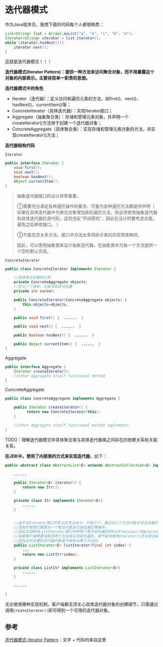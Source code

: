 # 迭代器模式

作为Java程序员，我想下面的代码每个人都很熟悉：

```java
List<String> list = Arrays.asList("a", "b", "c", "d", "e");
Iterator<String> iterator = list.iterator();
while (iterator.hasNext()){
    iterator.next();
}
```

这就是迭代器模式！！！

**迭代器模式\(Iterator Pattern\)：提供一种方法来访问聚合对象，而不用暴露这个对象的内部表示。主要体现单一职责的思想。**

**迭代器模式中的角色**

* Iterator（迭代器）：定义访问和遍历元素的方法，如first\(\)、next\(\)、hasNext\(\)、currentItem\(\)等；
* ConcreteIterator（具体迭代器）：实现Iterator接口；
* Aggregate（抽象聚合类）：存储和管理元素对象，并声明一个createIterator\(\)方法用于创建一个迭代器对象；
* ConcreteAggregate（具体聚合类）：实现存储和管理元素对象的方法，并实现createIterator\(\)方法；

**迭代器结构代码**

`Iterator`

```java
public interface Iterator {  
    void first(); 
    void next();
    boolean hasNext();
    Object currentItem();
}
```

> 抽象迭代器接口的设计非常重要，
>
> ①需要充分满足各种遍历操作的要求，尽量为各种遍历方法都提供声明（ 如果在具体迭代器中为聚合对象增加新的遍历方法，则必须修改抽象迭代器和具体迭代器的源代码，这将违反“开闭原则”，因此在设计时要考虑全面，避免之后修改接口。 ）
>
> ②不能包含太多方法，接口中方法太多将给子类的实现带来麻烦。
>
> 因此，可以使用抽象类来设计抽象迭代器，在抽象类中为每一个方法提供一个空的默认实现。

`ConcreteIterator`

```java
public class ConcreteIterator implements Iterator {  

    //具体聚合对象的引用   
    private ConcreteAggregate objects;   
    //定义一个游标，记录当前访问位置      
    private int cursor;

    public ConcreteIterator(ConcreteAggregate objects) {  
        this.objects=objects;  
    }  

    public void first() {  ......  }  

    public void next() {  ......  }  

    public boolean hasNext() {  ......  }  

    public Object currentItem() {  ......  }  
}
```

Aggregate

```java
public interface Aggregate {  
    Iterator createIterator();  
    //other Aggragate itself functional method
}
```

ConcreteAggregate

```java
public class ConcreteAggregate implements Aggregate {    

    public Iterator createIterator() {  
          return new ConcreteIterator(this);  
    }  

    //other Aggragate itself functional method implements
}
```

TODO：理解迭代器模式中具体聚合类与具体迭代器类之间存在的依赖关系和关联关系。

**在JDK中，使用了内部类的方式来实现迭代器**，如下：

```java
public abstract class AbstractList<E> extends AbstractCollection<E> implements List<E> {

    ......

    public Iterator<E> iterator() {
        return new Itr();
    }    

    private class Itr implements Iterator<E>{
        ......
    }


    //由于在Iterator接口中定义的方法太少，只有三个，通过这三个方法只能实现正向遍历，
    //而有时候我们需要对一个聚合对象进行逆向遍历等操作，
    //因此在JDK的ListIterator接口中声明了用于逆向遍历的hasPrevious()和previous()等方法，
    //如果客户端需要调用这两个方法来实现逆向遍历，就不能再使用iterator()方法来创建迭代器了，
    //因为此时创建的迭代器对象是不具有这两个方法的。 
    public ListIterator<E> listIterator(final int index) {
        ...
        return new ListItr(index);
    }

    private class ListItr implements ListIterator<E>{
        ......
    }

    ......

}
```

无论使用哪种实现机制，客户端都无须关心具体迭代器对象的创建细节，只需通过调用`createIterator()`即可得到一个可用的迭代器对象。

## 参考

[迭代器模式-Iterator Pattern](https://gof.quanke.name/迭代器模式-Iterator%20Pattern.html)：文字 + 代码均来自这里

